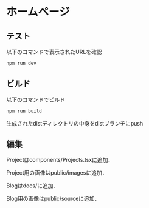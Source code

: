 # ホームページ
## テスト
以下のコマンドで表示されたURLを確認
```bash
npm run dev
```
## ビルド
以下のコマンドでビルド
```bash
npm run build
```
生成されたdistディレクトリの中身をdistブランチにpush
## 編集
Projectはcomponents/Projects.tsxに追加．

Project用の画像はpublic/imagesに追加．

Blogはdocs/に追加．

Blog用の画像はpublic/sourceに追加．